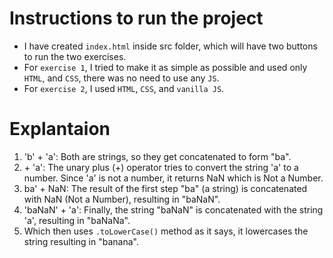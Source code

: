 # Instructions to run the project
* I have created `index.html` inside src folder, which will have two buttons to run the two exercises.
* For `exercise 1`, I tried to make it as simple as possible and used only `HTML`, and `CSS`, there was no need to use any `JS`.
* For `exercise 2`, I used `HTML`, `CSS`, and `vanilla JS`.

# Explantaion
1. 'b' + 'a': Both are strings, so they get concatenated to form "ba".
2. \+ 'a': The unary plus (+) operator tries to convert the string 'a' to a number. Since 'a' is not a number, it returns NaN which is Not a Number.
3. ba' + NaN: The result of the first step "ba" (a string) is concatenated with NaN (Not a Number), resulting in "baNaN".
4. 'baNaN' + 'a': Finally, the string "baNaN" is concatenated with the string 'a', resulting in "baNaNa".
5. Which then uses `.toLowerCase()` method as it says, it lowercases the string resulting in "banana".